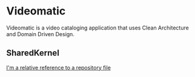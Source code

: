 # Videomatic

Videomatic is a video cataloging application that uses Clean Architecture and Domain Driven Design.

## SharedKernel


[I'm a relative reference to a repository file](../Company.SharedKernel/README.md)
